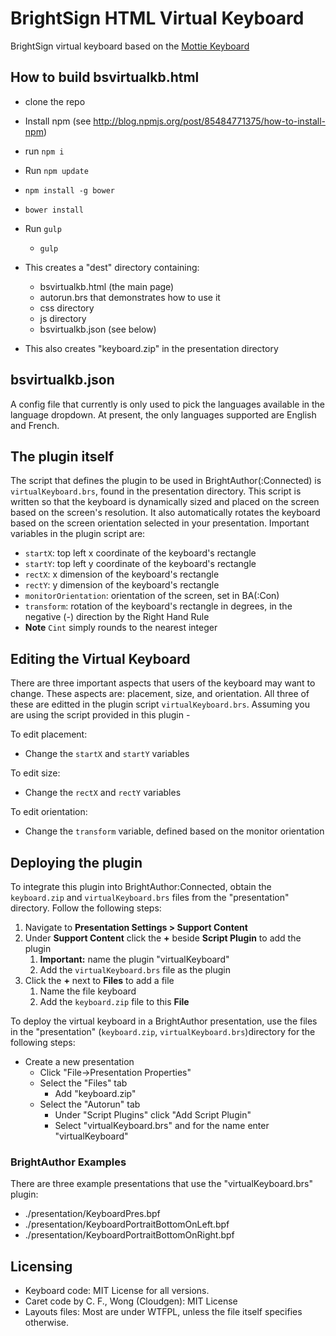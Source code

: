 # BrightSign HTML Virtual Keyboard

BrightSign virtual keyboard based on the [Mottie Keyboard](https://github.com/Mottie/Keyboard)


## How to build bsvirtualkb.html

- clone the repo
- Install npm (see http://blog.npmjs.org/post/85484771375/how-to-install-npm)
- run `npm i`
- Run `npm update`
- `npm install -g bower`
- `bower install`

- Run `gulp`
    - `gulp`
- This creates a "dest" directory containing:
    - bsvirtualkb.html (the main page)
    - autorun.brs that demonstrates how to use it
    - css directory
    - js directory 
    - bsvirtualkb.json (see below)
- This also creates "keyboard.zip" in the presentation directory
    
## bsvirtualkb.json

A config file that currently is only used to pick the languages available in the language dropdown. At present, the 
only languages supported are English and French.

## The plugin itself

The script that defines the plugin to be used in BrightAuthor(:Connected) is `virtualKeyboard.brs`, found in the presentation directory. This script is written so that the keyboard is dynamically sized and placed on the screen based on the screen's resolution. It also automatically rotates the keyboard based on the screen orientation selected in your presentation. Important variables in the plugin script are:

- `startX`: top left x coordinate of the keyboard's rectangle
- `startY`: top left y coordinate of the keyboard's rectangle
- `rectX`: x dimension of the keyboard's rectangle
- `rectY`: y dimension of the keyboard's rectangle
- `monitorOrientation`: orientation of the screen, set in BA(:Con)
- `transform`: rotation of the keyboard's rectangle in degrees, in the negative (-) direction by the Right Hand Rule
- __Note__ `Cint` simply rounds to the nearest integer

## Editing the Virtual Keyboard

There are three important aspects that users of the keyboard may want to change. These aspects are: placement, size, and orientation. All three of these are editted in the plugin script `virtualKeyboard.brs`. Assuming you are using the script provided in this plugin - 

To edit placement:
- Change the `startX` and `startY` variables

To edit size:
- Change the `rectX` and `rectY` variables

To edit orientation: 
- Change the `transform` variable, defined based on the monitor orientation

## Deploying the plugin

To integrate this plugin into BrightAuthor:Connected, obtain the `keyboard.zip` and `virtualKeyboard.brs` files from the "presentation" directory. Follow the following steps:

1. Navigate to __Presentation Settings > Support Content__
2. Under __Support Content__ click the __+__ beside __Script Plugin__ to add the plugin
    1. __Important:__ name the plugin "virtualKeyboard"
    2. Add the `virtualKeyboard.brs` file as the plugin
5. Click the __+__ next to __Files__ to add a file
    1. Name the file keyboard
    2. Add the `keyboard.zip` file to this __File__

To deploy the virtual keyboard in a BrightAuthor presentation, use the files in the "presentation" (`keyboard.zip`, `virtualKeyboard.brs`)directory for the following steps:

- Create a new presentation
    - Click "File->Presentation Properties"
    - Select the "Files" tab
        -  Add "keyboard.zip"
    - Select the "Autorun" tab
        - Under "Script Plugins" click "Add Script Plugin"
        - Select "virtualKeyboard.brs" and for the name enter "virtualKeyboard"

### BrightAuthor Examples

There are three example presentations that use the "virtualKeyboard.brs" plugin:

- ./presentation/KeyboardPres.bpf
- ./presentation/KeyboardPortraitBottomOnLeft.bpf
- ./presentation/KeyboardPortraitBottomOnRight.bpf
        

## Licensing

* Keyboard code: MIT License for all versions.
* Caret code by C. F., Wong (Cloudgen): MIT License
* Layouts files: Most are under WTFPL, unless the file itself specifies otherwise.

